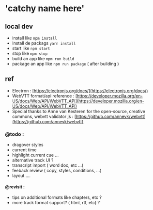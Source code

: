 # 'catchy name here'

## local dev
- install like `npm install`
- Install de packags `yarn install`
- start like `npm start`
- stop like `npm stop`
- build an app like `npm run build`
- package an app like `npm run package` ( after building )

## ref
- Electron : [https://electronjs.org/docs/](https://electronjs.org/docs/)
- WebVTT format/api reference : [https://developer.mozilla.org/en-US/docs/Web/API/WebVTT_API](https://developer.mozilla.org/en-US/docs/Web/API/WebVTT_API)
- Special thanks to Anne van Kesteren for the open-source, creative commons, webvtt validator js : [https://github.com/annevk/webvtt](https://github.com/annevk/webvtt)

### @todo :
- dragover styles
- current time
- highlight current cue ...
- alternative track UI ?
- transcript import ( word doc, etc ...)
- feeback review  ( copy, styles, conditions, ...)
- layout ....

#### @revisit :
- tips on additional formats like chapters, etc ?
- more track format support? ( html, rtf, etc) ?
